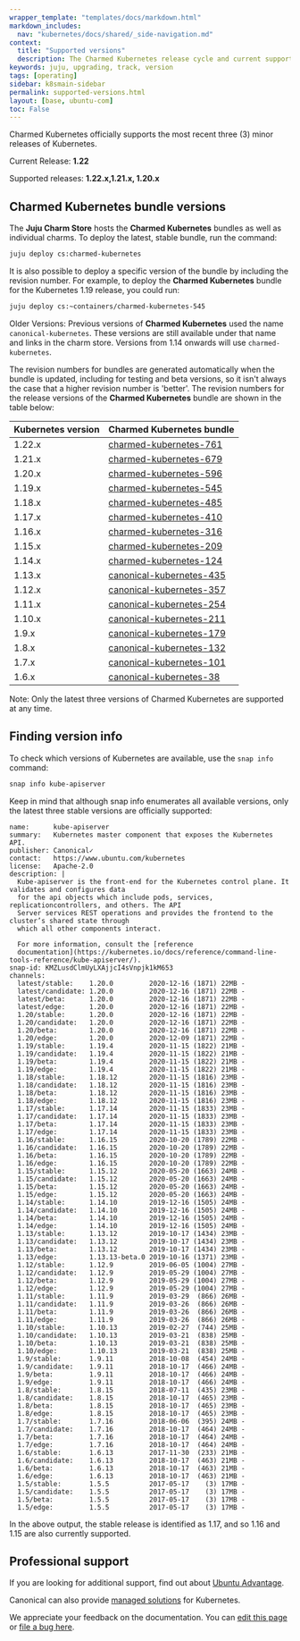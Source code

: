 ```yaml
---
wrapper_template: "templates/docs/markdown.html"
markdown_includes:
  nav: "kubernetes/docs/shared/_side-navigation.md"
context:
  title: "Supported versions"
  description: The Charmed Kubernetes release cycle and current supported versions.
keywords: juju, upgrading, track, version
tags: [operating]
sidebar: k8smain-sidebar
permalink: supported-versions.html
layout: [base, ubuntu-com]
toc: False
---
```


Charmed Kubernetes officially supports the most recent three (3) minor releases
of Kubernetes.

Current Release: **1.22**

Supported releases: **1.22.x,1.21.x, 1.20.x**

## Charmed Kubernetes bundle versions

The **Juju Charm Store** hosts the **Charmed Kubernetes** bundles as well as
individual charms. To deploy the latest, stable bundle, run the command:

```bash
juju deploy cs:charmed-kubernetes
```

It is also possible to deploy a specific version of the bundle by including the
revision number. For example, to deploy the **Charmed Kubernetes** bundle for the Kubernetes 1.19
release, you could run:

```bash
juju deploy cs:~containers/charmed-kubernetes-545
```

<div class="p-notification--positive">
  <p markdown="1" class="p-notification__response">
    <span class="p-notification__status">Older Versions:</span>
Previous versions of <strong>Charmed Kubernetes</strong> used the name
<code>canonical-kubernetes</code>. These versions are still available under that name
and links in the charm store. Versions from 1.14 onwards will use
<code>charmed-kubernetes</code>.
  </p>
</div>


The revision numbers for bundles are generated automatically when the bundle is
updated, including for testing and beta versions, so it isn't always the case
that a higher revision number is 'better'. The revision numbers for the release
versions of the **Charmed Kubernetes** bundle are shown in the table below:

<a  id="table"></a>

| Kubernetes version | Charmed Kubernetes bundle |
| --- | --- |
| 1.22.x    | [charmed-kubernetes-761](https://api.jujucharms.com/charmstore/v5/charmed-kubernetes-761/archive/bundle.yaml) |
| 1.21.x    | [charmed-kubernetes-679](https://api.jujucharms.com/charmstore/v5/charmed-kubernetes-679/archive/bundle.yaml) |
| 1.20.x    | [charmed-kubernetes-596](https://api.jujucharms.com/charmstore/v5/charmed-kubernetes-596/archive/bundle.yaml) |
| 1.19.x    | [charmed-kubernetes-545](https://api.jujucharms.com/charmstore/v5/charmed-kubernetes-545/archive/bundle.yaml) |
| 1.18.x    | [charmed-kubernetes-485](https://api.jujucharms.com/charmstore/v5/charmed-kubernetes-485/archive/bundle.yaml) |
| 1.17.x    | [charmed-kubernetes-410](https://api.jujucharms.com/charmstore/v5/charmed-kubernetes-410/archive/bundle.yaml) |
| 1.16.x    | [charmed-kubernetes-316](https://api.jujucharms.com/charmstore/v5/charmed-kubernetes-316/archive/bundle.yaml) |
| 1.15.x    | [charmed-kubernetes-209](https://api.jujucharms.com/charmstore/v5/charmed-kubernetes-209/archive/bundle.yaml) |
| 1.14.x    | [charmed-kubernetes-124](https://api.jujucharms.com/charmstore/v5/charmed-kubernetes-124/archive/bundle.yaml) |
| 1.13.x    | [canonical-kubernetes-435](https://api.jujucharms.com/charmstore/v5/~containers/bundle/canonical-kubernetes-435/archive/bundle.yaml?channel=stable) |
| 1.12.x         | [canonical-kubernetes-357](https://api.jujucharms.com/charmstore/v5/~containers/bundle/canonical-kubernetes-357/archive/bundle.yaml?channel=stable) |
| 1.11.x         | [canonical-kubernetes-254](https://api.jujucharms.com/charmstore/v5/~containers/bundle/canonical-kubernetes-254/archive/bundle.yaml?channel=stable) |
| 1.10.x         | [canonical-kubernetes-211](https://api.jujucharms.com/charmstore/v5/~containers/bundle/canonical-kubernetes-211/archive/bundle.yaml?channel=stable)  |
| 1.9.x        | [canonical-kubernetes-179](https://api.jujucharms.com/charmstore/v5/~containers/bundle/canonical-kubernetes-179/archive/bundle.yaml?channel=stable) |
| 1.8.x | [canonical-kubernetes-132](https://api.jujucharms.com/charmstore/v5/~containers/bundle/canonical-kubernetes-132/archive/bundle.yaml?channel=stable) |
| 1.7.x | [canonical-kubernetes-101](https://api.jujucharms.com/charmstore/v5/~containers/bundle/canonical-kubernetes-101/archive/bundle.yaml?channel=stable) |
| 1.6.x | [canonical-kubernetes-38](https://api.jujucharms.com/charmstore/v5/~containers/bundle/canonical-kubernetes-38/archive/bundle.yaml?channel=stable) |

<div class="p-notification--caution">
  <p markdown="1" class="p-notification__response">
    <span class="p-notification__status">Note:</span>
Only the latest three versions of Charmed Kubernetes are supported at any time.
  </p>
</div>


## Finding version info

To check which versions of Kubernetes are available, use the `snap info` command:

```bash
snap info kube-apiserver
```

Keep in mind that although snap info enumerates all available versions, only
the latest three stable versions are officially supported:

```no-highlight
name:      kube-apiserver
summary:   Kubernetes master component that exposes the Kubernetes API.
publisher: Canonical✓
contact:   https://www.ubuntu.com/kubernetes
license:   Apache-2.0
description: |
  Kube-apiserver is the front-end for the Kubernetes control plane. It validates and configures data
  for the api objects which include pods, services, replicationcontrollers, and others. The API
  Server services REST operations and provides the frontend to the cluster’s shared state through
  which all other components interact.

  For more information, consult the [reference
  documentation](https://kubernetes.io/docs/reference/command-line-tools-reference/kube-apiserver/).
snap-id: KMZLusdClmUyLXAjjcI4sVnpjk1kM653
channels:
  latest/stable:    1.20.0         2020-12-16 (1871) 22MB -
  latest/candidate: 1.20.0         2020-12-16 (1871) 22MB -
  latest/beta:      1.20.0         2020-12-16 (1871) 22MB -
  latest/edge:      1.20.0         2020-12-16 (1871) 22MB -
  1.20/stable:      1.20.0         2020-12-16 (1871) 22MB -
  1.20/candidate:   1.20.0         2020-12-16 (1871) 22MB -
  1.20/beta:        1.20.0         2020-12-16 (1871) 22MB -
  1.20/edge:        1.20.0         2020-12-09 (1871) 22MB -
  1.19/stable:      1.19.4         2020-11-15 (1822) 21MB -
  1.19/candidate:   1.19.4         2020-11-15 (1822) 21MB -
  1.19/beta:        1.19.4         2020-11-15 (1822) 21MB -
  1.19/edge:        1.19.4         2020-11-15 (1822) 21MB -
  1.18/stable:      1.18.12        2020-11-15 (1816) 23MB -
  1.18/candidate:   1.18.12        2020-11-15 (1816) 23MB -
  1.18/beta:        1.18.12        2020-11-15 (1816) 23MB -
  1.18/edge:        1.18.12        2020-11-15 (1816) 23MB -
  1.17/stable:      1.17.14        2020-11-15 (1833) 23MB -
  1.17/candidate:   1.17.14        2020-11-15 (1833) 23MB -
  1.17/beta:        1.17.14        2020-11-15 (1833) 23MB -
  1.17/edge:        1.17.14        2020-11-15 (1833) 23MB -
  1.16/stable:      1.16.15        2020-10-20 (1789) 22MB -
  1.16/candidate:   1.16.15        2020-10-20 (1789) 22MB -
  1.16/beta:        1.16.15        2020-10-20 (1789) 22MB -
  1.16/edge:        1.16.15        2020-10-20 (1789) 22MB -
  1.15/stable:      1.15.12        2020-05-20 (1663) 24MB -
  1.15/candidate:   1.15.12        2020-05-20 (1663) 24MB -
  1.15/beta:        1.15.12        2020-05-20 (1663) 24MB -
  1.15/edge:        1.15.12        2020-05-20 (1663) 24MB -
  1.14/stable:      1.14.10        2019-12-16 (1505) 24MB -
  1.14/candidate:   1.14.10        2019-12-16 (1505) 24MB -
  1.14/beta:        1.14.10        2019-12-16 (1505) 24MB -
  1.14/edge:        1.14.10        2019-12-16 (1505) 24MB -
  1.13/stable:      1.13.12        2019-10-17 (1434) 23MB -
  1.13/candidate:   1.13.12        2019-10-17 (1434) 23MB -
  1.13/beta:        1.13.12        2019-10-17 (1434) 23MB -
  1.13/edge:        1.13.13-beta.0 2019-10-16 (1371) 23MB -
  1.12/stable:      1.12.9         2019-06-05 (1004) 27MB -
  1.12/candidate:   1.12.9         2019-05-29 (1004) 27MB -
  1.12/beta:        1.12.9         2019-05-29 (1004) 27MB -
  1.12/edge:        1.12.9         2019-05-29 (1004) 27MB -
  1.11/stable:      1.11.9         2019-03-29  (866) 26MB -
  1.11/candidate:   1.11.9         2019-03-26  (866) 26MB -
  1.11/beta:        1.11.9         2019-03-26  (866) 26MB -
  1.11/edge:        1.11.9         2019-03-26  (866) 26MB -
  1.10/stable:      1.10.13        2019-02-27  (744) 25MB -
  1.10/candidate:   1.10.13        2019-03-21  (838) 25MB -
  1.10/beta:        1.10.13        2019-03-21  (838) 25MB -
  1.10/edge:        1.10.13        2019-03-21  (838) 25MB -
  1.9/stable:       1.9.11         2018-10-08  (454) 24MB -
  1.9/candidate:    1.9.11         2018-10-17  (466) 24MB -
  1.9/beta:         1.9.11         2018-10-17  (466) 24MB -
  1.9/edge:         1.9.11         2018-10-17  (466) 24MB -
  1.8/stable:       1.8.15         2018-07-11  (435) 23MB -
  1.8/candidate:    1.8.15         2018-10-17  (465) 23MB -
  1.8/beta:         1.8.15         2018-10-17  (465) 23MB -
  1.8/edge:         1.8.15         2018-10-17  (465) 23MB -
  1.7/stable:       1.7.16         2018-06-06  (395) 24MB -
  1.7/candidate:    1.7.16         2018-10-17  (464) 24MB -
  1.7/beta:         1.7.16         2018-10-17  (464) 24MB -
  1.7/edge:         1.7.16         2018-10-17  (464) 24MB -
  1.6/stable:       1.6.13         2017-11-30  (233) 21MB -
  1.6/candidate:    1.6.13         2018-10-17  (463) 21MB -
  1.6/beta:         1.6.13         2018-10-17  (463) 21MB -
  1.6/edge:         1.6.13         2018-10-17  (463) 21MB -
  1.5/stable:       1.5.5          2017-05-17    (3) 17MB -
  1.5/candidate:    1.5.5          2017-05-17    (3) 17MB -
  1.5/beta:         1.5.5          2017-05-17    (3) 17MB -
  1.5/edge:         1.5.5          2017-05-17    (3) 17MB -
  ```

In the above output, the stable release is identified as 1.17, and so 1.16 and
1.15 are also currently supported.

## Professional support

If you are looking for additional support, find out about [Ubuntu Advantage][support].

Canonical can also provide [managed solutions][managed] for Kubernetes.

<!-- FEEDBACK -->
<div class="p-notification--information">
  <p class="p-notification__response">
    We appreciate your feedback on the documentation. You can
    <a href="https://github.com/charmed-kubernetes/kubernetes-docs/edit/master/pages/k8s/supported-versions.md" class="p-notification__action">edit this page</a>
    or
    <a href="https://github.com/charmed-kubernetes/kubernetes-docs/issues/new" class="p-notification__action">file a bug here</a>.
  </p>
</div>

<!-- LINKS -->

[support]: /support
[managed]: /kubernetes/managed
